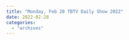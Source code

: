 ```yaml
---
title: "Monday, Feb 28 TBTV Daily Show 2022"
date: 2022-02-28
categories: 
  - "archives"
---
```



